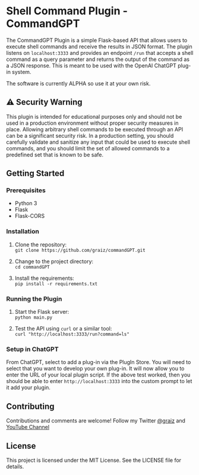 # Shell Command Plugin - CommandGPT

The CommandGPT Plugin is a simple Flask-based API that allows users to execute shell commands and receive the results in JSON format. The plugin listens on `localhost:3333` and provides an endpoint `/run` that accepts a shell command as a query parameter and returns the output of the command as a JSON response. This is meant to be used with the OpenAI ChatGPT plug-in system.

The software is currently ALPHA so use it at your own risk.

## ⚠️ Security Warning

This plugin is intended for educational purposes only and should not be used in a production environment without proper security measures in place. Allowing arbitrary shell commands to be executed through an API can be a significant security risk. In a production setting, you should carefully validate and sanitize any input that could be used to execute shell commands, and you should limit the set of allowed commands to a predefined set that is known to be safe.

## Getting Started

### Prerequisites

- Python 3
- Flask
- Flask-CORS

### Installation

1. Clone the repository:  
   `git clone https://github.com/graiz/commandGPT.git`
   
2. Change to the project directory:  
   `cd commandGPT`
   
3. Install the requirements:  
   `pip install -r requirements.txt`
   
### Running the Plugin

1. Start the Flask server:  
   `python main.py`
   
2. Test the API using `curl` or a similar tool:  
   `curl "http://localhost:3333/run?command=ls"`

### Setup in ChatGPT

From ChatGPT, select to add a plug-in via the PlugIn Store. You will need to select that you want to develop your own plug-in. It will now allow you to enter the URL of your local plugin script. If the above test worked, then you should be able to enter `http://localhost:3333` into the custom prompt to let it add your plugin.

## Contributing

Contributions and comments are welcome! Follow my Twitter [@graiz](https://twitter.com/graiz) and [YouTube Channel](https://www.youtube.com/HalfIdeas)

## License

This project is licensed under the MIT License. See the LICENSE file for details.
